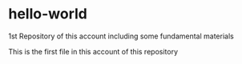 # hello-world
1st Repository of this account including some fundamental materials 


This is the first file in this account of this repository
